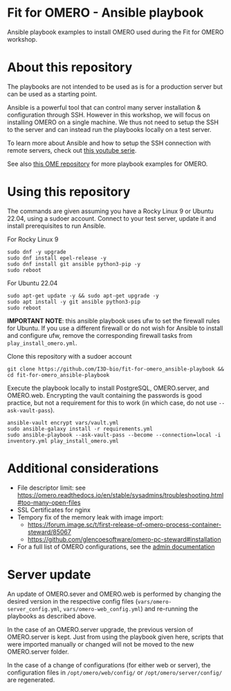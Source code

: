 # Fit for OMERO - Ansible playbook
Ansible playbook examples to install OMERO used during the Fit for OMERO workshop.


# About this repository
The playbooks are not intended to be used as is for a production server but can be used as a starting point.

Ansible is a powerful tool that can control many server installation & configuration through SSH. However in this workshop, we will focus on installing OMERO on a single machine. We thus not need to setup the SSH to the server and can instead run the playbooks locally on a test server.

To learn more about Ansible and how to setup the SSH connection with remote servers, check out [this youtube serie](https://youtube.com/playlist?list=PLT98CRl2KxKEUHie1m24-wkyHpEsa4Y70&feature=shared).

See also [this OME repository](https://github.com/ome/prod-playbooks/tree/master/omero) for more playbook examples for OMERO.

# Using this repository

The commands are given assuming you have a Rocky Linux 9 or Ubuntu 22.04, using a sudoer account.
Connect to your test server, update it and install prerequisites to run Ansible.

For Rocky Linux 9
```
sudo dnf -y upgrade
sudo dnf install epel-release -y
sudo dnf install git ansible python3-pip -y
sudo reboot
```

For Ubuntu 22.04
```
sudo apt-get update -y && sudo apt-get upgrade -y
sudo apt install -y git ansible python3-pip
sudo reboot
```
**IMPORTANT NOTE**: this ansible playbook uses ufw to set the firewall rules for Ubuntu. If you use a different firewall or do not wish for Ansible to install and configure ufw, remove the corresponding firewall tasks from `play_install_omero.yml`.

Clone this repository with a sudoer account
```
git clone https://github.com/I3D-bio/fit-for-omero_ansible-playbook && cd fit-for-omero_ansible-playbook
```

Execute the playbook locally to install PostgreSQL, OMERO.server, and OMERO.web.
Encrypting the vault containing the passwords is good practice, but not a requirement for this to work (in which case, do not use `--ask-vault-pass`).
```
ansible-vault encrypt vars/vault.yml  
sudo ansible-galaxy install -r requirements.yml
sudo ansible-playbook --ask-vault-pass --become --connection=local -i inventory.yml play_install_omero.yml
```

# Additional considerations
* File descriptor limit: see https://omero.readthedocs.io/en/stable/sysadmins/troubleshooting.html#too-many-open-files
* SSL Certificates for nginx
* Tempory fix of the memory leak with image import:
  * https://forum.image.sc/t/first-release-of-omero-process-container-steward/85067
  * https://github.com/glencoesoftware/omero-pc-steward#installation
* For a full list of OMERO configurations, see the [admin documentation](https://omero.readthedocs.io/en/stable/sysadmins/config.html)

 
# Server update
An update of OMERO.sever and OMERO.web is performed by changing the desired version in the respective config files (`vars/omero-server_config.yml`, `vars/omero-web_config.yml`) and re-running the playbooks as described above.

In the case of an OMERO.server upgrade, the previous version of OMERO.server is kept. Just from using the playbook given here, scripts that were imported manually or changed will not be moved to the new OMERO.server folder.

In the case of a change of configurations (for either web or server), the configuration files in `/opt/omero/web/config/` or `/opt/omero/server/config/` are regenerated.
